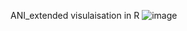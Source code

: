 ANI_extended visulaisation in R 
![image](https://github.com/user-attachments/assets/03b3bf09-5cd9-4951-a4e0-e8e307e6b691)
